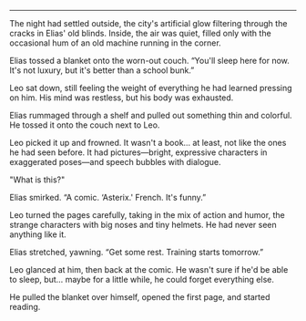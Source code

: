 
---

The night had settled outside, the city's artificial glow filtering through the cracks in Elias' old blinds. Inside, the air was quiet, filled only with the occasional hum of an old machine running in the corner.  

Elias tossed a blanket onto the worn-out couch. “You'll sleep here for now. It's not luxury, but it's better than a school bunk.”  

Leo sat down, still feeling the weight of everything he had learned pressing on him. His mind was restless, but his body was exhausted.  

Elias rummaged through a shelf and pulled out something thin and colorful. He tossed it onto the couch next to Leo.  

Leo picked it up and frowned. It wasn't a book… at least, not like the ones he had seen before. It had pictures—bright, expressive characters in exaggerated poses—and speech bubbles with dialogue.  

"What is this?"  

Elias smirked. “A comic. ‘Asterix.' French. It's funny.”  

Leo turned the pages carefully, taking in the mix of action and humor, the strange characters with big noses and tiny helmets. He had never seen anything like it.  

Elias stretched, yawning. “Get some rest. Training starts tomorrow.”  

Leo glanced at him, then back at the comic. He wasn't sure if he'd be able to sleep, but… maybe for a little while, he could forget everything else.  

He pulled the blanket over himself, opened the first page, and started reading.

